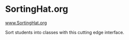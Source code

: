 # SortingHat.org
www.SortingHat.org

Sort students into classes with this cutting edge interface. 

